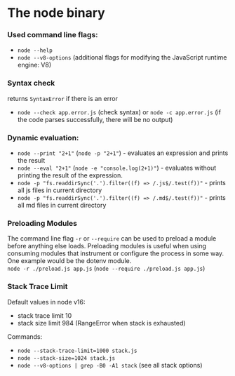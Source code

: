 # The node binary

### Used command line flags:

- `node --help`
- `node --v8-options` (additional flags for modifying the JavaScript runtime engine: V8)

### Syntax check

returns `SyntaxError` if there is an error

- `node --check app.error.js` (check syntax) or `node -c app.error.js` (if the code parses successfully, there will be no output)

### Dynamic evaluation:

- `node --print "2+1"` (`node -p "2+1"`) - evaluates an expression and prints the result
- `node --eval "2+1"` (`node -e "console.log(2+1)"`) - evaluates without printing the result of the expression.
- `node -p "fs.readdirSync('.').filter((f) => /.js$/.test(f))"` - prints all js files in current directory
- `node -p "fs.readdirSync('.').filter((f) => /.md$/.test(f))"` - prints all md files in current directory

### Preloading Modules

The command line flag `-r` or `--require` can be used to preload a module before anything else loads. Preloading modules is useful when using consuming modules that instrument or configure the process in some way. One example would be the dotenv module.<br>
`node -r ./preload.js app.js` (`node --require ./preload.js app.js`)

### Stack Trace Limit

Default values in node v16:

- stack trace limit 10
- stack size limit 984 (RangeError when stack is exhausted)

Commands:

- `node --stack-trace-limit=1000 stack.js`
- `node --stack-size=1024 stack.js`
- `node --v8-options | grep -B0 -A1 stack` (see all stack options)
